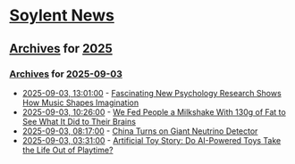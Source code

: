 # [Soylent News](../../../README.md)

## [Archives](../../index.md) for [2025](../index.md)

### [Archives](../../index.md) for [2025-09-03](index.md)

* [2025-09-03, 13:01:00](https://soylentnews.org/article.pl?sid=25/09/02/1851257&from=rss) - [Fascinating New Psychology Research Shows How Music Shapes Imagination](https://soylentnews.org/article.pl?sid=25/09/02/1851257&from=rss)
* [2025-09-03, 10:26:00](https://soylentnews.org/article.pl?sid=25/09/03/0230242&from=rss) - [We Fed People a Milkshake With 130g of Fat to See What It Did to Their Brains](https://soylentnews.org/article.pl?sid=25/09/03/0230242&from=rss)
* [2025-09-03, 08:17:00](https://soylentnews.org/article.pl?sid=25/09/02/1848251&from=rss) - [China Turns on Giant Neutrino Detector](https://soylentnews.org/article.pl?sid=25/09/02/1848251&from=rss)
* [2025-09-03, 03:31:00](https://soylentnews.org/article.pl?sid=25/09/02/0359228&from=rss) - [Artificial Toy Story: Do AI-Powered Toys Take the Life Out of Playtime?](https://soylentnews.org/article.pl?sid=25/09/02/0359228&from=rss)
